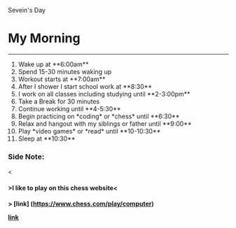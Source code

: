 Sevein's Day
<h1> My Morning </h1> 

___

<ol>
    <li>Wake up at **6:00am**</li>
    <li>Spend 15-30 minutes waking up</li>
    <li>Workout starts at **7:00am**</li>
    <li>After I shower I start school work at **8:30**</li>
    <li>I work on all classes including studying until **2-3:00pm**</li>
    <li>Take a Break for 30 minutes</li>
    <li>Continue working until **4-5:30**</li>
    <li>Begin practicing on *coding* or *chess* until **6:30**</li>
    <li>Relax and hangout with my siblings or father until **9:00**</li>
    <li>Play *video games* or *read* until **10-10:30**</li>
    <li> Sleep at **10:30**</li>
    </ol>
    <h3>Side Note:</h3>

<<h4>>I like to play on this chess website<<h4>>
[link] 
(https://www.chess.com/play/computer)

<a href="https://www.chess.com/play/computer">link</a>
